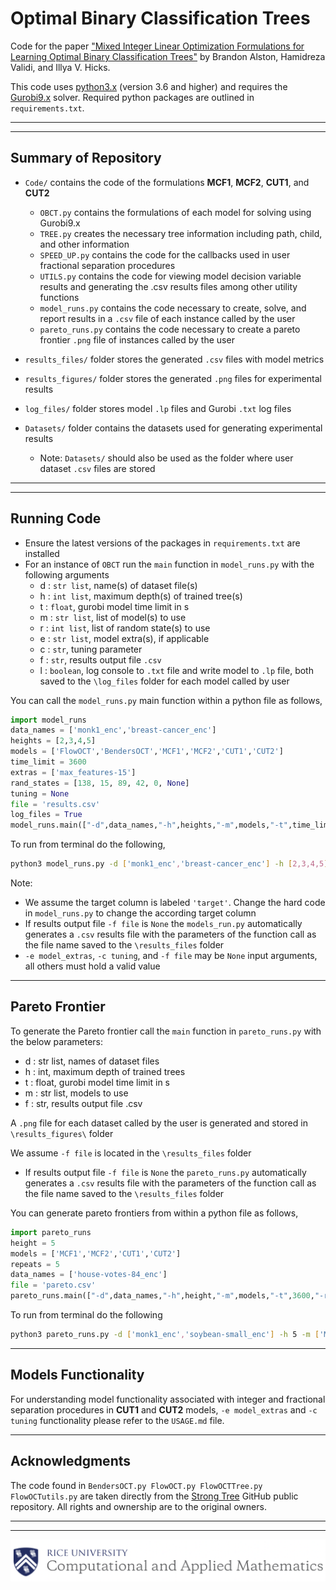 # Optimal Binary Classification Trees

Code for the paper ["Mixed Integer Linear Optimization Formulations for Learning Optimal Binary Classification Trees"](hyperlink) by Brandon Alston, Hamidreza Validi, and Illya V. Hicks.

This code uses [python3.x](https://www.python.org/downloads/) (version 3.6 and higher) and requires the [Gurobi9.x](https://www.gurobi.com/downloads/gurobi-optimizer-eula/) solver. Required python packages are outlined in `requirements.txt`.

*** 
***

## Summary of Repository
- `Code/` contains the code of the formulations **MCF1**, **MCF2**, **CUT1**, and **CUT2**
  - `OBCT.py` contains the formulations of each model for solving using Gurobi9.x
  - `TREE.py` creates the necessary tree information including path, child, and other information
  - `SPEED_UP.py` contains the code for the callbacks used in user fractional separation procedures
  - `UTILS.py` contains the code for viewing model decision variable results and generating the .csv results files among other utility functions
  - `model_runs.py` contains the code necessary to create, solve, and report results in a `.csv` file of each instance called by the user
  - `pareto_runs.py` contains the code necessary to create a pareto frontier `.png` file of instances called by the user

- `results_files/` folder stores the generated `.csv` files with model metrics
- `results_figures/` folder stores the generated `.png` files for experimental results
- `log_files/` folder stores model `.lp` files and Gurobi `.txt` log files
- `Datasets/` folder contains the datasets used for generating experimental results
  - Note: `Datasets/` should also be used as the folder where user dataset `.csv` files are stored

***
***

## Running Code

- Ensure the latest versions of the packages in `requirements.txt` are installed
- For an instance of `OBCT` run the `main` function in `model_runs.py` with the following arguments
    - d : `str list`, name(s) of dataset file(s)
    - h : `int list`, maximum depth(s) of trained tree(s)
    - t : `float`, gurobi model time limit in s
    - m : `str list`, list of model(s) to use
    - r : `int list`, list of random state(s) to use
    - e : `str list`, model extra(s), if applicable
    - c : `str`, tuning parameter
    - f : `str`, results output file `.csv`
    - l : `boolean`, log console to `.txt` file and write model to `.lp` file, both saved to the `\log_files` folder for each model called by user

You can call the `model_runs.py` main function within a python file as follows,

```python
import model_runs
data_names = ['monk1_enc','breast-cancer_enc']
heights = [2,3,4,5]
models = ['FlowOCT','BendersOCT','MCF1','MCF2','CUT1','CUT2']
time_limit = 3600
extras = ['max_features-15']
rand_states = [138, 15, 89, 42, 0, None]
tuning = None
file = 'results.csv'
log_files = True
model_runs.main(["-d",data_names,"-h",heights,"-m",models,"-t",time_limit,"-e",extras,"-r",rand_states,"-c", tuning,"-f",file,"-l", log_files])
```

To run from terminal do the following,
```bash
python3 model_runs.py -d ['monk1_enc','breast-cancer_enc'] -h [2,3,4,5] -m ['MCF1','MCF2','CUT1','CUT2'] -t 3600 -e ['fixing','max_features-15'] -r 5 -c None -f 'results.csv' -l True
```
Note:
- We assume the target column is labeled `'target'`. Change the hard code in `model_runs.py` to change the according target column
- If results output file `-f file` is `None` the `models_run.py` automatically generates a `.csv` results file with the parameters of the function call as the file name saved to the `\results_files` folder
- `-e model_extras`, `-c tuning`, and `-f file` may be `None` input arguments, all others must hold a valid value

***
## Pareto Frontier
To generate the Pareto frontier call the `main` function in `pareto_runs.py` with the below parameters:
  - d : str list, names of dataset files
  - h : int, maximum depth of trained trees
  - t : float, gurobi model time limit in s
  - m : str list, models to use
  - f : str, results output file .csv

A `.png` file for each dataset called by the user is generated and stored in `\results_figures\` folder

We assume `-f file` is located in the `\results_files` folder
- If results output file `-f file` is `None` the `pareto_runs.py` automatically generates a `.csv` results file with the parameters of the function call as the file name saved to the `\results_files` folder

You can generate pareto frontiers from within a python file as follows,
```python
import pareto_runs
height = 5
models = ['MCF1','MCF2','CUT1','CUT2']
repeats = 5
data_names = ['house-votes-84_enc']
file = 'pareto.csv'
pareto_runs.main(["-d",data_names,"-h",height,"-m",models,"-t",3600,"-r",repeats,"-f",file])
```

To run from terminal do the following 
```bash
python3 pareto_runs.py -d ['monk1_enc','soybean-small_enc'] -h 5 -m ['MCF1','MCF2','CUT1','CUT2'] -t 3600 -r 5 -f 'pareto.csv'
```
***

## Models Functionality
For understanding model functionality associated with integer and fractional separation procedures in **CUT1** and **CUT2** models, `-e model_extras` and `-c tuning` functionality please refer to the `USAGE.md` file. 

***

## Acknowledgments
The code found in `BendersOCT.py FlowOCT.py FlowOCTTree.py FlowOCTutils.py` are taken directly from the [Strong Tree](https://github.com/pashew94/StrongTree/) GitHub public repository.
All rights and ownership are to the original owners. 

***
***

![Screenshot](CAAM_logo.png)
